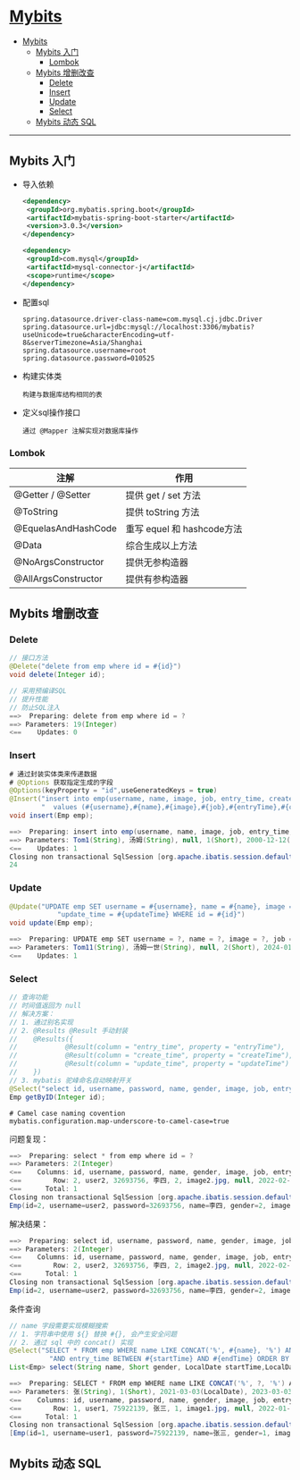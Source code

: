# [Mybits][Mybits]

- [Mybits](#mybits)
  - [Mybits 入门](#mybits-入门)
    - [Lombok](#lombok)
  - [Mybits 增删改查](#mybits-增删改查)
    - [Delete](#delete)
    - [Insert](#insert)
    - [Update](#update)
    - [Select](#select)
  - [Mybits 动态 SQL](#mybits-动态-sql)

---

## Mybits 入门

- 导入依赖

  ```xml
  <dependency>
   <groupId>org.mybatis.spring.boot</groupId>
   <artifactId>mybatis-spring-boot-starter</artifactId>
   <version>3.0.3</version>
  </dependency>

  <dependency>
   <groupId>com.mysql</groupId>
   <artifactId>mysql-connector-j</artifactId>
   <scope>runtime</scope>
  </dependency>
  ```

- 配置sql

  ```properties
  spring.datasource.driver-class-name=com.mysql.cj.jdbc.Driver
  spring.datasource.url=jdbc:mysql://localhost:3306/mybatis?useUnicode=true&characterEncoding=utf-8&serverTimezone=Asia/Shanghai
  spring.datasource.username=root
  spring.datasource.password=010525
  ```

- 构建实体类

  ```text
  构建与数据库结构相同的表
  ```

- 定义sql操作接口

  ```text
  通过 @Mapper 注解实现对数据库操作
  ```

### Lombok

| 注解                | 作用                       |
|---------------------|----------------------------|
| @Getter / @Setter   | 提供 get / set 方法        |
| @ToString           | 提供 toString 方法         |
| @EquelasAndHashCode | 重写 equel 和 hashcode方法 |
| @Data               | 综合生成以上方法           |
| @NoArgsConstructor  | 提供无参构造器             |
| @AllArgsConstructor | 提供有参构造器             |

## Mybits 增删改查

### Delete

```java
// 接口方法
@Delete("delete from emp where id = #{id}")
void delete(Integer id);
```

```java
// 采用预编译SQL
// 提升性能
// 防止SQL注入
==>  Preparing: delete from emp where id = ?
==> Parameters: 19(Integer)
<==    Updates: 0
```

### Insert

```java
# 通过封装实体类来传递数据
# @Options 获取指定生成的字段
@Options(keyProperty = "id",useGeneratedKeys = true)
@Insert("insert into emp(username, name, image, job, entry_time, create_time, update_time)" +
        "  values (#{username},#{name},#{image},#{job},#{entryTime},#{createTime},#{updateTime});")
void insert(Emp emp);
```

```java
==>  Preparing: insert into emp(username, name, image, job, entry_time, create_time, update_time) values (?,?,?,?,?,?,?);
==> Parameters: Tom1(String), 汤姆(String), null, 1(Short), 2000-12-12(LocalDate), 2024-01-29T13:32:30.417900700(LocalDateTime), 2024-01-29T13:32:30.417900700(LocalDateTime)
<==    Updates: 1
Closing non transactional SqlSession [org.apache.ibatis.session.defaults.DefaultSqlSession@66e827a8]
24
```

### Update

```java
@Update("UPDATE emp SET username = #{username}, name = #{name}, image = #{image}, job = #{job}, " +
            "update_time = #{updateTime} WHERE id = #{id}")
void update(Emp emp);
```

```java
==>  Preparing: UPDATE emp SET username = ?, name = ?, image = ?, job = ?, update_time = ? WHERE id = ?
==> Parameters: Tom11(String), 汤姆一世(String), null, 2(Short), 2024-01-29T14:39:59.776108600(LocalDateTime), 18(Integer)
<==    Updates: 1
```

### Select

```java
// 查询功能
// 时间值返回为 null
// 解决方案：
// 1. 通过别名实现
// 2. @Results @Result 手动封装
//    @Results({
//            @Result(column = "entry_time", property = "entryTime"),
//            @Result(column = "create_time", property = "createTime"),
//            @Result(column = "update_time", property = "updateTime")
//    })
// 3. mybatis 驼峰命名自动映射开关
@Select("select id, username, password, name, gender, image, job, entry_time, create_time, update_time" + " from emp where id = #{id}")
Emp getByID(Integer id);
```

```properties
# Camel case naming covention
mybatis.configuration.map-underscore-to-camel-case=true
```

问题复现：

```java
==>  Preparing: select * from emp where id = ?
==> Parameters: 2(Integer)
<==    Columns: id, username, password, name, gender, image, job, entry_time, create_time, update_time
<==        Row: 2, user2, 32693756, 李四, 2, image2.jpg, null, 2022-02-02, 2024-01-28 17:54:03, 2024-01-28 18:09:35
<==      Total: 1
Closing non transactional SqlSession [org.apache.ibatis.session.defaults.DefaultSqlSession@6d293993]
Emp(id=2, username=user2, password=32693756, name=李四, gender=2, image=image2.jpg, job=null, entryTime=null, createTime=null, updateTime=null)
```

解决结果：

```java
==>  Preparing: select id, username, password, name, gender, image, job, entry_time, create_time, update_time from emp where id = ?
==> Parameters: 2(Integer)
<==    Columns: id, username, password, name, gender, image, job, entry_time, create_time, update_time
<==        Row: 2, user2, 32693756, 李四, 2, image2.jpg, null, 2022-02-02, 2024-01-28 17:54:03, 2024-01-28 18:09:35
<==      Total: 1
Closing non transactional SqlSession [org.apache.ibatis.session.defaults.DefaultSqlSession@38a4e2b0]
Emp(id=2, username=user2, password=32693756, name=李四, gender=2, image=image2.jpg, job=null, entryTime=2022-02-02, createTime=2024-01-28T17:54:03, updateTime=2024-01-28T18:09:35)
```

条件查询

```java
// name 字段需要实现模糊搜索
// 1. 字符串中使用 ${} 替换 #{}, 会产生安全问题
// 2. 通过 sql 中的 concat() 实现
@Select("SELECT * FROM emp WHERE name LIKE CONCAT('%', #{name}, '%') AND gender = #{gender} " +
          "AND entry_time BETWEEN #{startTime} AND #{endTime} ORDER BY update_time DESC")
List<Emp> select(String name, Short gender, LocalDate startTime,LocalDate endTime);
```

```java
==>  Preparing: SELECT * FROM emp WHERE name LIKE CONCAT('%', ?, '%') AND gender = ? AND entry_time BETWEEN ? AND ? ORDER BY update_time DESC
==> Parameters: 张(String), 1(Short), 2021-03-03(LocalDate), 2023-03-03(LocalDate)
<==    Columns: id, username, password, name, gender, image, job, entry_time, create_time, update_time
<==        Row: 1, user1, 75922139, 张三, 1, image1.jpg, null, 2022-01-01, 2024-01-28 17:54:03, 2024-01-28 18:09:35
<==      Total: 1
Closing non transactional SqlSession [org.apache.ibatis.session.defaults.DefaultSqlSession@42297bdf]
[Emp(id=1, username=user1, password=75922139, name=张三, gender=1, image=image1.jpg, job=null, entryTime=2022-01-01, createTime=2024-01-28T17:54:03, updateTime=2024-01-28T18:09:35)]
```

## Mybits 动态 SQL

[Mybits]:https://mybatis.org/mybatis-3/
